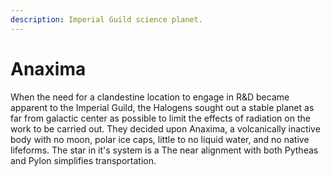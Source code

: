 ```yaml
---
description: Imperial Guild science planet.
---
```


# Anaxima

When the need for a clandestine location to engage in R\&D became apparent to the Imperial Guild, the Halogens sought out a stable planet as far from galactic center as possible to limit the effects of radiation on the work to be carried out. They decided upon Anaxima, a volcanically inactive body with no moon, polar ice caps, little to no liquid water, and no native lifeforms. The star in it's system is a The near alignment with both Pytheas and Pylon simplifies transportation.
